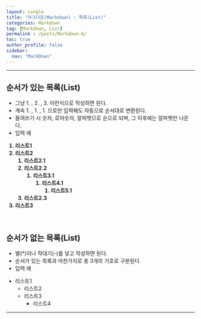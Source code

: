 ```yaml
---
layout: single
title: "마크다운(Markdown) : 목록(List)"
categories: Markdown
tag: [Markdown, List]
permalink : /posts/Markdown-6/
toc: true
author_profile: false
sidebar:
  nav: "MarkDown"
---
```


<hr>

## 순서가 있는 목록(List)

* 그냥 1. , 2. , 3. 이런식으로 작성하면 된다.
* 계속 1. , 1. , 1. 으로만 입력해도 자동으로 순서대로 변환된다.
* 들여쓰기 시 숫자, 로마숫자, 알파벳으로 순으로 되며, 그 이후에는 알파벳만 나온다.
* 입력 예

<strong> 

1. 리스트1
2. 리스트2
    1. 리스트2.1
    1. 리스트2.2
        1. 리스트3.1
            1. 리스트4.1
                1. 리스트5.1
    1. 리스트2.3
3. 리스트3 
 
</strong>
<br>
  
## 순서가 없는 목록(List)

* 별(\*)이나 작대기(\-)를 넣고 작성하면 된다.
* 순서가 있는 목록과 마찬가지로 총 3개의 기호로 구분된다.
* 입력 예

<string>

* 리스트1
  *  리스트2
    * 리스트3
      * 리스트4  
    
</string>
<hr>